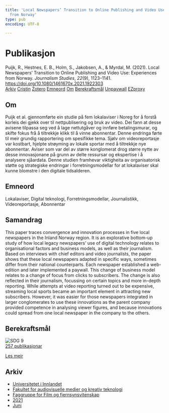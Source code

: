 ```yaml
---
title: 'Local Newspapers’ Transition to Online Publishing and Video Use: Experiences
  from Norway'
type: pub
encoding: UTF-8

---
```

<h1>Publikasjon</h1>
<article id="csl-bib-container-7F2R2BPD" class="csl-bib-container">
  <div class="csl-bib-body"> <div class="csl-entry">Puijk, R., Hestnes, E. B., Holm, S., Jakobsen, A., &#38; Myrdal, M. (2021). Local Newspapers’ Transition to Online Publishing and Video Use: Experiences from Norway. <i>Journalism Studies</i>, <i>22</i>(9), 1123–1141. <a href="https://doi.org/10.1080/1461670x.2021.1922303">https://doi.org/10.1080/1461670x.2021.1922303</a></div> </div>
  <div class="csl-bib-buttons">
    <a href="#taxonomy-article-7F2R2BPD" alt="archive" class="csl-bib-button">Arkiv</a>
    <a href="https://app.cristin.no/results/show.jsf?id=1915257" alt="Cristin" class="csl-bib-button">Cristin</a>
    <a href="http://zotero.org/groups/5881554/items/7F2R2BPD" alt="Zotero" class="csl-bib-button">Zotero</a>
    <a href="#keywords-article-7F2R2BPD" alt="keywords" class="csl-bib-button">Emneord</a>
    <a href="#about-article-7F2R2BPD" alt="about_pub" class="csl-bib-button">Om</a>
    <a href="#sdg-article-7F2R2BPD" alt="sdg" class="csl-bib-button">Berekraftsmål</a>
    <a href="https://doi.org/10.1080/1461670x.2021.1922303" alt="Unpaywall" class="csl-bib-button">Unpaywall</a>
    <a href="https://doi.org/10.1080/1461670x.2021.1922303" alt="EZproxy" class="csl-bib-button">EZproxy</a>
  </div>
  <div id="csl-bib-meta-container-7F2R2BPD"></div>
</article>
<div id="csl-bib-meta-7F2R2BPD" class="csl-bib-meta">
  <article id="about-article-7F2R2BPD" class="about_pub-article">
    <h1>Om</h1>
    Puijk et al. gjennomførte ein studie på fem lokalaviser i Noreg for å forstå korleis dei gjekk over til nettpublisering og bruk av video. Dei fann at desse avisene tilpassa seg ved å lage nettutgåver og innføre betalingsmurar, og skifte fokus frå å tiltrekkje klikk til å vinne abonnentar. Denne endringa førte til meir grundig rapportering om spesifikke tema. Sjølv om videoreportasje var kostbart, hjelpte strøyming av lokale sportar med å tiltrekkje nye abonnentar. Aviser som var del av større konglomerat drog større nytte av desse innovasjonane på grunn av delte ressursar og ekspertise i å analysere sjåardata. Denne studien framhevar viktigheita av organisatorisk støtte og strategiske endringar i forretningsmodellar for at lokalaviser skal kunne blomstre i den digitale tidsalderen.
  </article>
  <article id="keywords-article-7F2R2BPD" class="keywords-article">
    <h1>Emneord</h1>
    Lokalaviser, Digital teknologi, Forretningsmodellar, Journalistikk, Videoreportasje, Abonnentar
  </article>
  <article id="abstract-article-7F2R2BPD" class="abstract-article">
    <h1>Samandrag</h1>
    This paper traces convergence and innovation processes in five local newspapers in the Inland Norway region. It is an explorative bottom-up study of how local legacy newspapers’ use of digital technology relates to organisational factors and business models, as well as their journalism. Based on interviews with chief editors and video journalists, the paper shows that these local newspapers adapted in specific ways, sometimes differ from their national counterparts. Each newspaper established a web-edition and later implemented a paywall. This change of business model relates to a change of focus from clicks to subscribers. The change is also reflected in their journalism, focussing on certain topics and more in-depth reporting. While attempts at video reporting turned out to be expensive, streaming local sports became an important element in attracting new subscribers. However, it was easier for those newspapers integrated in larger conglomerates to use these innovations as the parent company provided competence in analysing viewer figures, and because innovations could spread from one local newspaper in the company to the others.
  </article>
  <article id="sdg-article-7F2R2BPD" class="sdg-article">
    <h1>Berekraftsmål</h1>
    <div class="sdg-container"><div id="sdg9" class="sdg">
        <img src="{{< params subfolder >}}images/sdg/sdg09_nn.png" class="image" alt="SDG 9">
        <div class="sdg-overlay">
          <a href="/nn/archive/?key=?sdg=9#archive" class="sdg-publication-count"><span>257</span> publikasjonar</a>
          <p><a href="https://fn.no/om-fn/fns-baerekraftsmaal/industri-innovasjon-og-infrastruktur?lang=nno-NO" class="sdg-read-more">Les meir</a></p>
        </div>
      </div></div>
  </article>
  <article id="taxonomy-article-7F2R2BPD" class="taxonomy-article">
    <h1>Arkiv</h1>
    <ul>
      <li>
        <a href="/nn/archive/?key=3DCRN523">Universitetet i Innlandet</a>
      </li>
      <li>
        <a href="/nn/archive/?key=8XUDF4FD">Fakultet for audiovisuelle medier og kreativ teknologi</a>
      </li>
      <li>
        <a href="/nn/archive/?key=GP9PM6PG">Faggruppe for Film og fjernsynsvitenskap</a>
      </li>
      <li>
        <a href="/nn/archive/?key=7C5UHWZA">2021</a>
      </li>
      <li>
        <a href="/nn/archive/?key=GU3ZCFHN">Juni</a>
      </li>
    </ul>
  </article>
</div>

